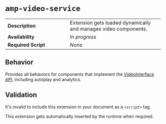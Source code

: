 <!--
Copyright 2018 The AMP HTML Authors. All Rights Reserved.

Licensed under the Apache License, Version 2.0 (the "License");
you may not use this file except in compliance with the License.
You may obtain a copy of the License at

      http://www.apache.org/licenses/LICENSE-2.0

Unless required by applicable law or agreed to in writing, software
distributed under the License is distributed on an "AS-IS" BASIS,
WITHOUT WARRANTIES OR CONDITIONS OF ANY KIND, either express or implied.
See the License for the specific language governing permissions and
limitations under the License.
-->

# <a name="`amp-video-service`"></a> `amp-video-service`

<table>
  <tr>
    <td width="40%"><strong>Description</strong></td>
    <td>Extension gets loaded dynamically and manages video components.</td>
  </tr>
  <tr>
    <td width="40%"><strong>Availability</strong></td>
    <td><em>In progress</em></td>
  </tr>
  <tr>
    <td width="40%"><strong>Required Script</strong></td>
    <td><em>None</em></td>
  </tr>
</table>

## Behavior

Provides all behaviors for components that implement the [VideoInterface API](../../../blob/src/video-interface.js), including autoplay and analytics.

## Validation

It's invalid to include this extension in your document as a `<script>` tag.

This extension gets automatically inserted by the runtime when required.
